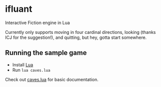 # ifluant
Interactive Fiction engine in Lua

Currently only supports moving in four cardinal directions, looking (thanks ICJ for the suggestion!), and quitting, but hey, gotta start somewhere.

## Running the sample game
- Install [Lua](https://lua.org)
- Run `lua caves.lua`

Check out [caves.lua](caves.lua) for basic documentation.

